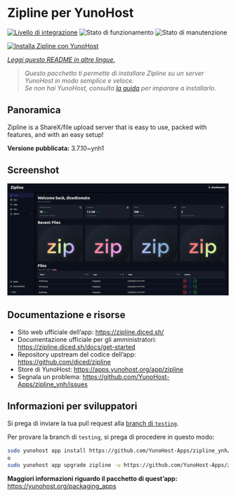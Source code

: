 <!--
N.B.: Questo README è stato automaticamente generato da <https://github.com/YunoHost/apps/tree/master/tools/readme_generator>
NON DEVE essere modificato manualmente.
-->

# Zipline per YunoHost

[![Livello di integrazione](https://dash.yunohost.org/integration/zipline.svg)](https://dash.yunohost.org/appci/app/zipline) ![Stato di funzionamento](https://ci-apps.yunohost.org/ci/badges/zipline.status.svg) ![Stato di manutenzione](https://ci-apps.yunohost.org/ci/badges/zipline.maintain.svg)

[![Installa Zipline con YunoHost](https://install-app.yunohost.org/install-with-yunohost.svg)](https://install-app.yunohost.org/?app=zipline)

*[Leggi questo README in altre lingue.](./ALL_README.md)*

> *Questo pacchetto ti permette di installare Zipline su un server YunoHost in modo semplice e veloce.*  
> *Se non hai YunoHost, consulta [la guida](https://yunohost.org/install) per imparare a installarlo.*

## Panoramica

Zipline is a ShareX/file upload server that is easy to use, packed with features, and with an easy setup! 

**Versione pubblicata:** 3.7.10~ynh1

## Screenshot

![Screenshot di Zipline](./doc/screenshots/screenshot.png)

## Documentazione e risorse

- Sito web ufficiale dell’app: <https://zipline.diced.sh/>
- Documentazione ufficiale per gli amministratori: <https://zipline.diced.sh/docs/get-started>
- Repository upstream del codice dell’app: <https://github.com/diced/zipline>
- Store di YunoHost: <https://apps.yunohost.org/app/zipline>
- Segnala un problema: <https://github.com/YunoHost-Apps/zipline_ynh/issues>

## Informazioni per sviluppatori

Si prega di inviare la tua pull request alla [branch di `testing`](https://github.com/YunoHost-Apps/zipline_ynh/tree/testing).

Per provare la branch di `testing`, si prega di procedere in questo modo:

```bash
sudo yunohost app install https://github.com/YunoHost-Apps/zipline_ynh/tree/testing --debug
o
sudo yunohost app upgrade zipline -u https://github.com/YunoHost-Apps/zipline_ynh/tree/testing --debug
```

**Maggiori informazioni riguardo il pacchetto di quest’app:** <https://yunohost.org/packaging_apps>
